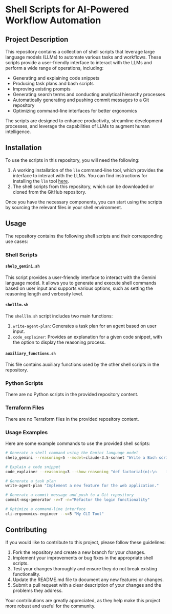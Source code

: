 # Shell Scripts for AI-Powered Workflow Automation

## Project Description

This repository contains a collection of shell scripts that leverage large language models (LLMs) to automate various tasks and workflows. These scripts provide a user-friendly interface to interact with the LLMs and perform a wide range of operations, including:

- Generating and explaining code snippets
- Producing task plans and bash scripts
- Improving existing prompts
- Generating search terms and conducting analytical hierarchy processes
- Automatically generating and pushing commit messages to a Git repository
- Optimizing command-line interfaces for better ergonomics

The scripts are designed to enhance productivity, streamline development processes, and leverage the capabilities of LLMs to augment human intelligence.

## Installation

To use the scripts in this repository, you will need the following:

1. A working installation of the `llm` command-line tool, which provides the interface to interact with the LLMs. You can find instructions for installing the `llm` tool [here](https://github.com/Anthropic/llm).
2. The shell scripts from this repository, which can be downloaded or cloned from the GitHub repository.

Once you have the necessary components, you can start using the scripts by sourcing the relevant files in your shell environment.

## Usage

The repository contains the following shell scripts and their corresponding use cases:

### Shell Scripts

#### `shelp_gemini.sh`
This script provides a user-friendly interface to interact with the Gemini language model. It allows you to generate and execute shell commands based on user input and supports various options, such as setting the reasoning length and verbosity level.

#### `shelllm.sh`
The `shelllm.sh` script includes two main functions:
1. `write-agent-plan`: Generates a task plan for an agent based on user input.
2. `code_explainer`: Provides an explanation for a given code snippet, with the option to display the reasoning process.

#### `auxiliary_functions.sh`
This file contains auxiliary functions used by the other shell scripts in the repository.

### Python Scripts

There are no Python scripts in the provided repository content.

### Terraform Files

There are no Terraform files in the provided repository content.

### Usage Examples

Here are some example commands to use the provided shell scripts:

```bash
# Generate a shell command using the Gemini language model
shelp_gemini --reasoning=5 --model=claude-3.5-sonnet "Write a Bash script to automate a backup process."

# Explain a code snippet
code_explainer --reasoning=3 --show-reasoning "def factorial(n):\n    if n == 0:\n        return 1\n    else:\n        return n * factorial(n-1)"

# Generate a task plan
write-agent-plan "Implement a new feature for the web application."

# Generate a commit message and push to a Git repository
commit-msg-generator -v=7 -n="Refactor the login functionality"

# Optimize a command-line interface
cli-ergonomics-engineer --v=5 "My CLI Tool" 
```

## Contributing

If you would like to contribute to this project, please follow these guidelines:

1. Fork the repository and create a new branch for your changes.
2. Implement your improvements or bug fixes in the appropriate shell scripts.
3. Test your changes thoroughly and ensure they do not break existing functionality.
4. Update the README.md file to document any new features or changes.
5. Submit a pull request with a clear description of your changes and the problems they address.

Your contributions are greatly appreciated, as they help make this project more robust and useful for the community.